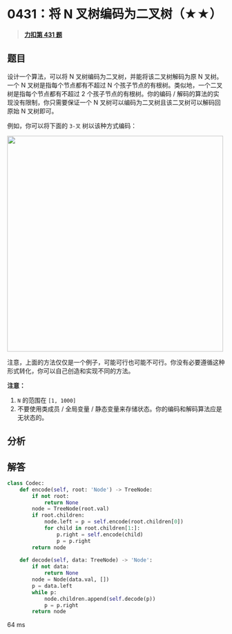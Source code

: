 # 0431：将 N 叉树编码为二叉树（★★）


> <u>**[力扣第 431 题](https://leetcode.cn/problems/encode-n-ary-tree-to-binary-tree/)**</u>

## 题目

<p>设计一个算法，可以将 N 叉树编码为二叉树，并能将该二叉树解码为原 N 叉树。一个 N 叉树是指每个节点都有不超过 N 个孩子节点的有根树。类似地，一个二叉树是指每个节点都有不超过 2 个孩子节点的有根树。你的编码 / 解码的算法的实现没有限制，你只需要保证一个 N 叉树可以编码为二叉树且该二叉树可以解码回原始 N 叉树即可。</p>

<p>例如，你可以将下面的 <code>3-叉</code> 树以该种方式编码：</p>



<p><img src="https://assets.leetcode.com/uploads/2018/10/12/narytreebinarytreeexample.png" style="width: 500px;"></p>



<p>注意，上面的方法仅仅是一个例子，可能可行也可能不可行。你没有必要遵循这种形式转化，你可以自己创造和实现不同的方法。</p>

<p><strong>注意：</strong></p>

<ol>
<li><code>N</code> 的范围在 <code>[1, 1000]</code></li>
<li>不要使用类成员 / 全局变量 / 静态变量来存储状态。你的编码和解码算法应是无状态的。</li>
</ol>


## 分析

## 解答

```python
class Codec:
    def encode(self, root: 'Node') -> TreeNode:
        if not root:
            return None
        node = TreeNode(root.val)
        if root.children:
            node.left = p = self.encode(root.children[0])
            for child in root.children[1:]:
                p.right = self.encode(child)
                p = p.right
        return node
        
    def decode(self, data: TreeNode) -> 'Node':
        if not data:
            return None
        node = Node(data.val, [])
        p = data.left
        while p:
            node.children.append(self.decode(p))
            p = p.right
        return node
```

64 ms
